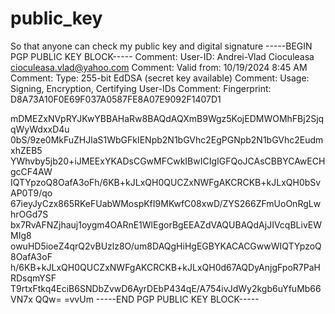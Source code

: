 # public_key
So that anyone can check my public key and digital signature
-----BEGIN PGP PUBLIC KEY BLOCK-----
Comment: User-ID:	Andrei-Vlad Cioculeasa <cioculeasa.vlad@yahoo.com>
Comment: Valid from:	10/19/2024 8:45 AM
Comment: Type:	255-bit EdDSA (secret key available)
Comment: Usage:	Signing, Encryption, Certifying User-IDs
Comment: Fingerprint:	D8A73A10F0E69F037A0587FE8A07E9092F1407D1


mDMEZxNVpRYJKwYBBAHaRw8BAQdAQXmB9Wgz5KojEDMWOMhFBj2SjqqWyWdxxD4u
0bS/9ze0MkFuZHJlaS1WbGFkIENpb2N1bGVhc2EgPGNpb2N1bGVhc2EudmxhZEB5
YWhvby5jb20+iJMEExYKADsCGwMFCwkIBwICIgIGFQoJCAsCBBYCAwECHgcCF4AW
IQTYpzoQ8OafA3oFh/6KB+kJLxQH0QUCZxNWFgAKCRCKB+kJLxQH0bSvAP0T9/qo
67ieyJyCzx865RKeFUabWMospKfI9MKwfC08xwD/ZYS266ZFmUoOnRgLwhrOGd7S
bx7RvAFNZjhauj1oygm4OARnE1WlEgorBgEEAZdVAQUBAQdAjJIVcqBLivEWMIg8
owuHD5ioeZ4qrQ2vBUzlz8O/um8DAQgHiHgEGBYKACACGwwWIQTYpzoQ8OafA3oF
h/6KB+kJLxQH0QUCZxNWFgAKCRCKB+kJLxQH0d67AQDyAnjgFpoR7PaHRDsqmYSF
T9rtxFtkq4EciB6SNDbZvwD6AyrDEbP434qE/A754ivJdWy2kgb6uYfuMb66VN7x
QQw=
=vvUm
-----END PGP PUBLIC KEY BLOCK-----

